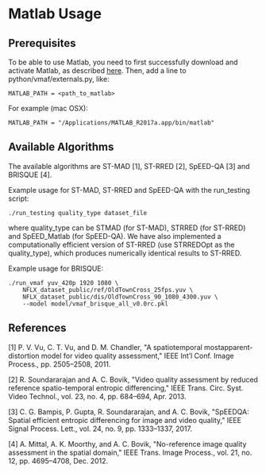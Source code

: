 Matlab Usage
===================

## Prerequisites

To be able to use Matlab, you need to first successfully download and activate Matlab, as described [here](https://www.mathworks.com/). Then, add a line to python/vmaf/externals.py, like:

```
MATLAB_PATH = <path_to_matlab>
```

For example (mac OSX):

```
MATLAB_PATH = "/Applications/MATLAB_R2017a.app/bin/matlab" 
```

## Available Algorithms

The available algorithms are ST-MAD [1], ST-RRED [2], SpEED-QA [3] and BRISQUE [4].

Example usage for ST-MAD, ST-RRED and SpEED-QA with the run_testing script:

```shell script
./run_testing quality_type dataset_file
```

where quality_type can be STMAD (for ST-MAD), STRRED (for ST-RRED) and SpEED_Matlab (for SpEED-QA). We have also implemented a computationally efficient version of ST-RRED (use STRREDOpt as the quality_type), which produces numerically identical results to ST-RRED.

Example usage for BRISQUE:

```shell script
./run_vmaf yuv_420p 1920 1080 \
    NFLX_dataset_public/ref/OldTownCross_25fps.yuv \
    NFLX_dataset_public/dis/OldTownCross_90_1080_4300.yuv \
    --model model/vmaf_brisque_all_v0.0rc.pkl
```

## References

[1] P. V. Vu, C. T. Vu, and D. M. Chandler, "A spatiotemporal mostapparent-distortion model for video quality assessment," IEEE Int’l Conf. Image Process., pp. 2505–2508, 2011.

[2] R. Soundararajan and A. C. Bovik, "Video quality assessment by reduced reference spatio-temporal entropic differencing," IEEE Trans. Circ. Syst. Video Technol., vol. 23, no. 4, pp. 684–694, Apr. 2013.

[3] C. G. Bampis, P. Gupta, R. Soundararajan, and A. C. Bovik, "SpEEDQA: Spatial efficient entropic differencing for image and video quality," IEEE Signal Process. Lett., vol. 24, no. 9, pp. 1333–1337, 2017.

[4] A. Mittal, A. K. Moorthy, and A. C. Bovik, "No-reference image quality assessment in the spatial domain," IEEE Trans. Image Process., vol. 21, no. 12, pp. 4695–4708, Dec. 2012.
